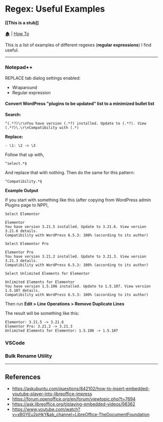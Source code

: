 # Regex: Useful Examples

####  [[This is a stub]]

[🏚️](../README.md) | [How To](/how-to/index.md)

This is a list of examples of different regexes (**regular expressions**) I find useful.

---

### Notepad++

REPLACE tab dialog settings enabled:

- Wraparound
- Regular expression

#### Convert WordPress "plugins to be updated" list to a minimized bullet list

**Search:**

    ^(.*?)\r\nYou have version (.*?) installed. Update to (.*?). View (.*?)\.\r\nCompatibility with (.*)

**Replace:**

    - \1: \2 -> \3


Follow that up with,

    ^select.*$

And replace that with nothing. Then do the same for this pattern:

    ^Compatibility.*$


**Example Output**

If you start with something like this (after copying from WordPress admin Plugins page to NPP),

    Select Elementor	

    Elementor
    You have version 3.21.5 installed. Update to 3.21.6. View version 3.21.6 details.
    Compatibility with WordPress 6.5.3: 100% (according to its author)

    Select Elementor Pro	

    Elementor Pro
    You have version 3.21.2 installed. Update to 3.21.3. View version 3.21.3 details.
    Compatibility with WordPress 6.5.3: 100% (according to its author)

    Select Unlimited Elements for Elementor	

    Unlimited Elements for Elementor
    You have version 1.5.106 installed. Update to 1.5.107. View version 1.5.107 details.
    Compatibility with WordPress 6.5.3: 100% (according to its author)

Then run **Edit > Line Operations > Remove Duplicate Lines**

The result will be something like this:

    Elementor: 3.21.5 -> 3.21.6
    Elementor Pro: 3.21.2 -> 3.21.3
    Unlimited Elements for Elementor: 1.5.106 -> 1.5.107



### VSCode

### Bulk Rename Utility


---

## References

- https://askubuntu.com/questions/842102/how-to-insert-embedded-youtube-player-into-libreoffice-impress
- https://forum.openoffice.org/en/forum/viewtopic.php?t=7694
- https://ask.libreoffice.org/t/playing-embedded-videos/98362
- https://www.youtube.com/watch?v=xBGYEu2pHkY&ab_channel=LibreOffice-TheDocumentFoundation